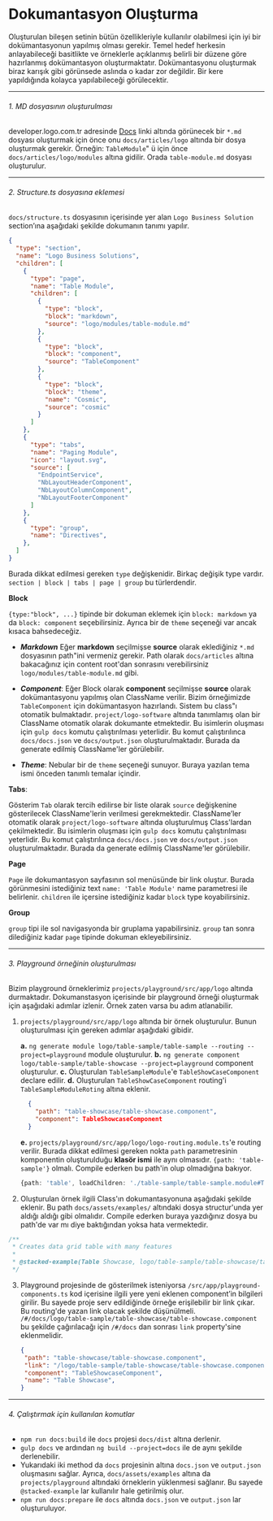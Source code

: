 # Dokumantasyon Oluşturma

Oluşturulan bileşen setinin bütün özellikleriyle kullanılır olabilmesi için iyi bir dokümantasyonun yapılmış olması gerekir. Temel hedef herkesin anlayabileceği basitlikte ve örneklerle açıklanmış belirli bir düzene göre hazırlanmış dokümantasyon oluşturmaktatır. Dokümantasyonu oluşturmak biraz karışık gibi görünsede aslında o kadar zor değildir. Bir kere yapıldığında kolayca yapılabileceği görülecektir.
<hr>

###### 1. MD dosyasının oluşturulması

developer.logo.com.tr adresinde [Docs](http://developer.logo.com.tr/#/docs) linki altında görünecek bir `*.md` dosyası oluşturmak için önce onu `docs/articles/logo` altında bir dosya oluşturmak gerekir. Örneğin: `TableModule`" ü için önce `docs/articles/logo/modules` altına gidilir. Orada `table-module.md` dosyası oluşturulur.
<hr>

###### 2. Structure.ts dosyasına eklemesi

`docs/structure.ts` dosyasının içerisinde yer alan `Logo Business Solution` section’ına aşağıdaki şekilde dokumanın tanımı yapılır.

```json
{
  "type": "section",
  "name": "Logo Business Solutions",
  "children": [
    {
      "type": "page",
      "name": "Table Module",
      "children": [
        {
          "type": "block",
          "block": "markdown",
          "source": "logo/modules/table-module.md"
        },
        {
          "type": "block",
          "block": "component",
          "source": "TableComponent"
        },
        {
          "type": "block",
          "block": "theme",
          "name": "Cosmic",
          "source": "cosmic"
        }
      ]
    },
    {
      "type": "tabs",
      "name": "Paging Module",
      "icon": "layout.svg",
      "source": [
        "EndpointService",
        "NbLayoutHeaderComponent",
        "NbLayoutColumnComponent",
        "NbLayoutFooterComponent"
      ]
    },
    {
      "type": "group",
      "name": "Directives",
    },
  ]
}
```

Burada dikkat edilmesi gereken `type` değişkenidir. Birkaç değişik type vardır. `section | block | tabs | page | group` bu türlerdendir.

**Block**

`{type:"block", ...}` tipinde bir dokuman eklemek için `block: markdown` ya da `block: component` seçebilirsiniz. Ayrıca bir de `theme` seçeneği var ancak kısaca bahsedeceğiz.

   - ***Markdown***
   Eğer **markdown** seçilmişse **source** olarak eklediğiniz `*.md` dosyasının path"ini vermeniz gerekir. Path olarak `docs/articles` altına bakacağınız için content root'dan sonrasını verebilirsiniz `logo/modules/table-module.md` gibi.

   - ***Component***:
   Eğer Block olarak **component** seçilmişse **source** olarak dokümantasyonu yapılmış olan ClassName verilir. Bizim örneğimizde `TableComponent` için dokümantasyon hazırlandı. Sistem bu class"ı otomatik bulmaktadır. `project/logo-software` altında tanımlamış olan bir ClassName otomatik olarak dokumante etmektedir. Bu isimlerin oluşması için `gulp docs` komutu çalıştırılması yeterlidir. Bu komut çalıştırılınca `docs/docs.json` ve `docs/output.json` oluşturulmaktadır. Burada da generate edilmiş ClassName'ler görülebilir.

   - ***Theme***:
   Nebular bir de `theme` seçeneği sunuyor. Buraya yazılan tema ismi önceden tanımlı temalar içindir.

**Tabs**:

Gösterim `Tab` olarak tercih edilirse bir liste olarak `source` değişkenine gösterilecek ClassName'lerin verilmesi gerekmektedir. ClassName’ler otomatik olarak `project/logo-software` altında oluşturulmuş Class'lardan çekilmektedir. Bu isimlerin oluşması için `gulp docs` komutu çalıştırılması yeterlidir. Bu komut çalıştırılınca `docs/docs.json` ve `docs/output.json` oluşturulmaktadır. Burada da generate edilmiş ClassName'ler görülebilir.

**Page**

`Page` ile dokumantasyon sayfasının sol menüsünde bir link oluştur. Burada görünmesini istediğiniz text `name: 'Table Module'` name parametresi ile belirlenir. `children` ile içersine istediğiniz kadar `block` type koyabilirsiniz.

**Group**

`group` tipi ile sol navigasyonda bir gruplama yapabilirsiniz. `group` tan sonra dilediğiniz kadar `page` tipinde dokuman ekleyebilirsiniz.

<hr>

###### 3. Playground örneğinin oluşturulması

Bizim playground örneklerimiz `projects/playground/src/app/logo` altında durmaktadır. Dokumanstasyon içerisinde bir playground örneği oluşturmak için aşağıdaki adımlar izlenir. Örnek zaten varsa bu adım atlanabilir.

1. `projects/playground/src/app/logo` altında bir örnek oluşturulur. Bunun oluşturulması için gereken adımlar aşağıdaki gibidir.

    **a.**  `ng generate module logo/table-sample/table-sample --routing --project=playground` module oluşturulur.
    **b.**  `ng generate component logo/table-sample/table-showcase --project=playground` component oluşturulur.
    **c.**  Oluşturulan `TableSampleModule`'e `TableShowCaseComponent` declare edilir.
    **d.** Oluşturulan `TableShowCaseComponent` routing'i `TableSampleModuleRoting` altına eklenir.
    ```json
      { 
        "path": "table-showcase/table-showcase.component",
        "component": TableShowcaseComponent
      }
    ```
    **e.**  `projects/playground/src/app/logo/logo-routing.module.ts`'e routing verilir. Burada dikkat edilmesi gereken nokta `path` parametresinin komponentin oluşturulduğu **klasör ismi** ile aynı olmasıdır. `{path: 'table-sample'}` olmalı. Compile ederken bu path'in olup olmadığına bakıyor.
    ```typescript
    {path: 'table', loadChildren: './table-sample/table-sample.module#TableSampleModule'},
    ```

2. Oluşturulan örnek ilgili Class'ın dokumantasyonuna aşağıdaki şekilde eklenir. Bu path `docs/assets/examples/` altındaki dosya structur'unda yer aldığı aldığı gibi olmalıdır. Compile ederken buraya yazdığınız dosya bu path'de var mı diye baktığından yoksa hata vermektedir.
  ```typescript
  /**
   * Creates data grid table with many features
   *
   * @stacked-example(Table Showcase, logo/table-sample/table-showcase/table-showcase.component)
   */
  ```

3. Playground projesinde de gösterilmek isteniyorsa `/src/app/playground-components.ts` kod içerisine ilgili yere yeni eklenen component’in bilgileri girilir. Bu sayede proje serv edildiğinde örneğe erişilebilir bir link çıkar. Bu routing'de yazan link olacak şekilde düşünülmeli. `/#/docs/logo/table-sample/table-showcase/table-showcase.component` bu şekilde çağırılacağı için `/#/docs` dan sonrası `link` property'sine eklenmelidir.

    ```json
   {
     "path": "table-showcase/table-showcase.component",
     "link": "/logo/table-sample/table-showcase/table-showcase.component",
     "component": "TableShowcaseComponent",
     "name": "Table Showcase",
   }
   ```
<hr>

###### 4. Çalıştırmak için kullanılan komutlar
  - `npm run docs:build` ile `docs` projesi `docs/dist` altına derlenir.
  - `gulp docs` ve ardından `ng build --project=docs` ile de aynı şekilde derlenebilir.
  - Yukarıdaki iki method da `docs` projesinin altına `docs.json` ve `output.json` oluşmasını sağlar. Ayrıca, `docs/assets/examples` altına da `projects/playground` altındaki örneklerin yüklenmesi sağlanır. Bu sayede `@stacked-example` lar kullanılır hale getirilmiş olur.
  - `npm run docs:prepare` ile `docs` altında `docs.json` ve `output.json` lar oluşturuluyor.

